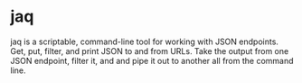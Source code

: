 # jaq
jaq is a scriptable, command-line tool for working with JSON endpoints. Get, put, filter, and print JSON to and from URLs. Take the output from one JSON endpoint, filter it, and and pipe it out to another all from the command line.
